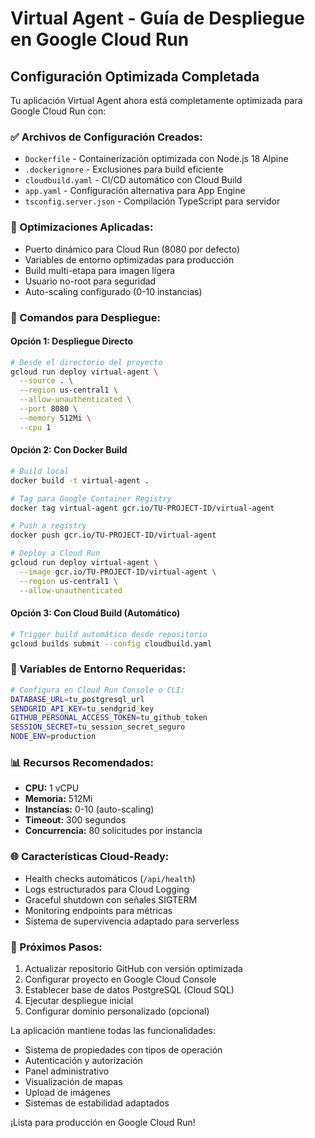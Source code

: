 # Virtual Agent - Guía de Despliegue en Google Cloud Run

## Configuración Optimizada Completada

Tu aplicación Virtual Agent ahora está completamente optimizada para Google Cloud Run con:

### ✅ Archivos de Configuración Creados:
- `Dockerfile` - Containerización optimizada con Node.js 18 Alpine
- `.dockerignore` - Exclusiones para build eficiente 
- `cloudbuild.yaml` - CI/CD automático con Cloud Build
- `app.yaml` - Configuración alternativa para App Engine
- `tsconfig.server.json` - Compilación TypeScript para servidor

### 🔧 Optimizaciones Aplicadas:
- Puerto dinámico para Cloud Run (8080 por defecto)
- Variables de entorno optimizadas para producción
- Build multi-etapa para imagen ligera
- Usuario no-root para seguridad
- Auto-scaling configurado (0-10 instancias)

### 🚀 Comandos para Despliegue:

#### Opción 1: Despliegue Directo
```bash
# Desde el directorio del proyecto
gcloud run deploy virtual-agent \
  --source . \
  --region us-central1 \
  --allow-unauthenticated \
  --port 8080 \
  --memory 512Mi \
  --cpu 1
```

#### Opción 2: Con Docker Build
```bash
# Build local
docker build -t virtual-agent .

# Tag para Google Container Registry
docker tag virtual-agent gcr.io/TU-PROJECT-ID/virtual-agent

# Push a registry
docker push gcr.io/TU-PROJECT-ID/virtual-agent

# Deploy a Cloud Run
gcloud run deploy virtual-agent \
  --image gcr.io/TU-PROJECT-ID/virtual-agent \
  --region us-central1 \
  --allow-unauthenticated
```

#### Opción 3: Con Cloud Build (Automático)
```bash
# Trigger build automático desde repositorio
gcloud builds submit --config cloudbuild.yaml
```

### 🔐 Variables de Entorno Requeridas:
```bash
# Configura en Cloud Run Console o CLI:
DATABASE_URL=tu_postgresql_url
SENDGRID_API_KEY=tu_sendgrid_key
GITHUB_PERSONAL_ACCESS_TOKEN=tu_github_token
SESSION_SECRET=tu_session_secret_seguro
NODE_ENV=production
```

### 📊 Recursos Recomendados:
- **CPU:** 1 vCPU
- **Memoria:** 512Mi 
- **Instancias:** 0-10 (auto-scaling)
- **Timeout:** 300 segundos
- **Concurrencia:** 80 solicitudes por instancia

### 🌐 Características Cloud-Ready:
- Health checks automáticos (`/api/health`)
- Logs estructurados para Cloud Logging
- Graceful shutdown con señales SIGTERM
- Monitoring endpoints para métricas
- Sistema de supervivencia adaptado para serverless

### 🔄 Próximos Pasos:
1. Actualizar repositorio GitHub con versión optimizada
2. Configurar proyecto en Google Cloud Console
3. Establecer base de datos PostgreSQL (Cloud SQL)
4. Ejecutar despliegue inicial
5. Configurar dominio personalizado (opcional)

La aplicación mantiene todas las funcionalidades:
- Sistema de propiedades con tipos de operación
- Autenticación y autorización
- Panel administrativo
- Visualización de mapas
- Upload de imágenes
- Sistemas de estabilidad adaptados

¡Lista para producción en Google Cloud Run!
